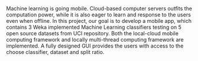 Machine learning is going mobile. Cloud-based computer servers outfits the computation power, while it is also eager to learn and response to the users even when offline. In this project, our goal is to develop a mobile app, which contains 3 Weka implemented Machine Learning classifiers testing on 5 open source datasets from UCI repository. Both the local-cloud mobile computing framework and locally multi-thread computing framework are implemented. A fully designed GUI provides the users with access to the choose classifier, dataset and split ratio.
